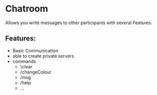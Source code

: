 # Chatroom
Allows you write messages to other participants with several Features.
## Features:
- Basic Communication
- able to create private servers
- commands
   -  \clear
   -  /changeColour
   -  /msg
   -  /help
   -  ...
